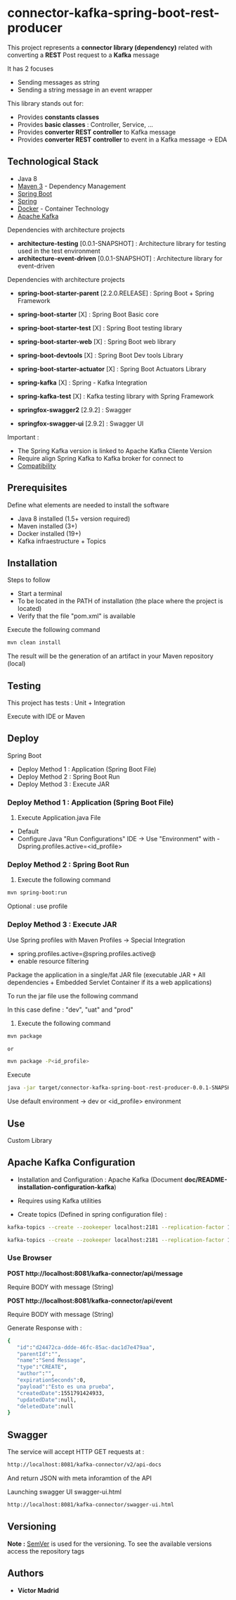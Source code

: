 # connector-kafka-spring-boot-rest-producer

This project represents a **connector library (dependency)** related with converting a **REST** Post request to a **Kafka** message

It has 2 focuses

* Sending messages as string
* Sending a string message in an event wrapper

This library stands out for:

* Provides **constants classes**
* Provides **basic classes** : Controller, Service, ...
* Provides **converter REST controller** to Kafka message
* Provides **converter REST controller** to event in a Kafka message -> EDA





## Technological Stack

* Java 8
* [Maven 3](https://maven.apache.org/) - Dependency Management
* [Spring Boot](https://spring.io/projects/spring-boot)
* [Spring](https://spring.io)
* [Docker](https://www.docker.com/) - Container Technology
* [Apache Kafka ](https://kafka.apache.org/) 

Dependencies with architecture projects

* **architecture-testing** [0.0.1-SNAPSHOT] : Architecture library for testing used in the test environment
* **architecture-event-driven** [0.0.1-SNAPSHOT] : Architecture library for event-driven

Dependencies with architecture projects

* **spring-boot-starter-parent** [2.2.0.RELEASE] : Spring Boot + Spring Framework
* **spring-boot-starter** [X] : Spring Boot Basic core
* **spring-boot-starter-test** [X] : Spring Boot testing library
* **spring-boot-starter-web** [X] : Spring Boot web library
* **spring-boot-devtools** [X] : Spring Boot Dev tools Library
* **spring-boot-starter-actuator** [X] : Spring Boot Actuators Library
* **spring-kafka** [X] : Spring - Kafka Integration
* **spring-kafka-test** [X] : Kafka testing library with Spring Framework

* **springfox-swagger2** [2.9.2] : Swagger
* **springfox-swagger-ui** [2.9.2] : Swagger UI

Important :

* The Spring Kafka version is linked to Apache Kafka Cliente Version 
* Require align Spring Kafka to Kafka broker for connect to
* [Compatibility](https://spring.io/projects/spring-kafka#kafka-client-compatibility)





## Prerequisites

Define what elements are needed to install the software

* Java 8 installed (1.5+ version required)
* Maven installed  (3+)
* Docker installed (19+)
* Kafka infraestructure + Topics





## Installation

Steps to follow

* Start a terminal
* To be located in the PATH of installation (the place where the project is located)
* Verify that the file "pom.xml" is available

Execute the following command

```bash
mvn clean install
```

The result will be the generation of an artifact in your Maven repository (local)






## Testing

This project has tests : Unit + Integration

Execute with IDE or Maven





## Deploy

Spring Boot

* Deploy Method 1 : Application (Spring Boot File)
* Deploy Method 2 : Spring Boot Run
* Deploy Method 3 : Execute JAR



### Deploy Method 1 : Application (Spring Boot File)

1. Execute Application.java File

* Default 
* Configure Java "Run Configurations" IDE -> Use "Environment" with -Dspring.profiles.active=<id_profile>


### Deploy Method 2 : Spring Boot Run

1. Execute the following command

```bash
mvn spring-boot:run
```

Optional : use profile


### Deploy Method 3 : Execute JAR

Use Spring profiles with Maven Profiles -> Special Integration

* spring.profiles.active=@spring.profiles.active@
* enable resource filtering

Package the application in a single/fat JAR file (executable JAR + All dependencies + Embedded Servlet Container if its a web applications)

To run the jar file use the following command 

In this case define : "dev", "uat" and "prod"

1. Execute the following command

```bash
mvn package

or

mvn package -P<id_profile>
```

Execute

```bash
java -jar target/connector-kafka-spring-boot-rest-producer-0.0.1-SNAPSHOT.jar
```

Use default environment -> dev or <id_profile> environment





## Use

Custom Library


## Apache Kafka Configuration

* Installation and Configuration : Apache Kafka (Document **doc/README-installation-configuration-kafka**)

* Requires using Kafka utilities

* Create topics (Defined in spring configuration file) :

```bash
kafka-topics --create --zookeeper localhost:2181 --replication-factor 1 --partitions 1 --topic topic-messages

kafka-topics --create --zookeeper localhost:2181 --replication-factor 1 --partitions 1 --topic topic-events
```


### Use Browser


**POST http://localhost:8081/kafka-connector/api/message**

Require BODY with message (String)


**POST http://localhost:8081/kafka-connector/api/event**

Require BODY with message (String)

Generate Response with :

```bash
{  
   "id":"d24472ca-ddde-46fc-85ac-dac1d7e479aa",
   "parentId":"",
   "name":"Send Message",
   "type":"CREATE",
   "author":"",
   "expirationSeconds":0,
   "payload":"Esto es una prueba",
   "createdDate":1551791424933,
   "updatedDate":null,
   "deletedDate":null
}
```





## Swagger

The service will accept HTTP GET requests at :

```bash
http://localhost:8081/kafka-connector/v2/api-docs
```

And return JSON with meta inforamtion of the API


Launching swagger UI swagger-ui.html


```bash
http://localhost:8081/kafka-connector/swagger-ui.html
```





## Versioning

**Note :** [SemVer](http://semver.org/) is used for the versioning.
To see the available versions access the repository tags






## Authors

* **Víctor Madrid**
